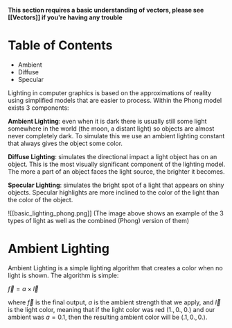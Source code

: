 
**This section requires a basic understanding of vectors, please see [[Vectors]] if you're having any trouble**
# Table of Contents
-  Ambient
-  Diffuse
-  Specular

Lighting in computer graphics is based on the approximations of reality using simplified models that are easier to process. Within the Phong model exists 3 components:

**Ambient Lighting**: even when it is dark there is usually still some light somewhere in the world (the moon, a distant light) so objects are almost never completely dark. To simulate this we use an ambient lighting constant that always gives the object some color.

**Diffuse Lighting**: simulates the directional impact a light object has on an object. This is the most visually significant component of the lighting model. The more a part of an object faces the light source, the brighter it becomes.

**Specular Lighting**: simulates the bright spot of a light that appears on shiny objects. Specular highlights are more inclined to the color of the light than the color of the object.

![[basic_lighting_phong.png]]
(The image above shows an example of the 3 types of light as well as the combined (Phong) version of them)


# Ambient Lighting

Ambient Lighting is a simple lighting algorithm that creates a color when no light is shown. The algorithm is simple:

$\vec f = a \times \vec l$

where $\vec f$ is the final output, $a$ is the ambient strength that we apply, and $\vec l$ is the light color, meaning that if the light color was red $(1., 0., 0.)$ and our ambient was $a = 0.1$, then the resulting ambient color will be $(.1, 0., 0.)$.

